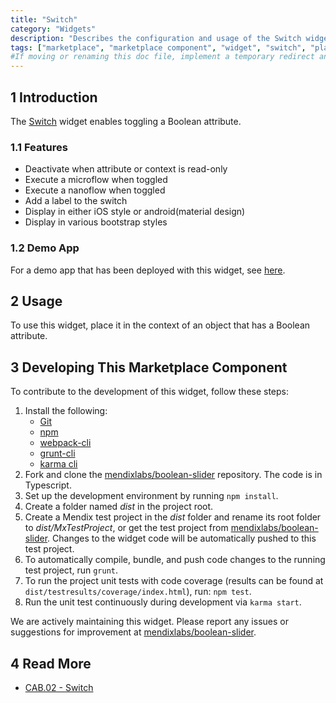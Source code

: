 ```yaml
---
title: "Switch"
category: "Widgets"
description: "Describes the configuration and usage of the Switch widget, which is available in the Mendix Marketplace."
tags: ["marketplace", "marketplace component", "widget", "switch", "platform support"]
#If moving or renaming this doc file, implement a temporary redirect and let the respective team know they should update the URL in the product. See Mapping to Products for more details.
---
```


## 1 Introduction

The [Switch](https://appstore.home.mendix.com/link/app/50324/) widget enables toggling a Boolean attribute.

### 1.1 Features

* Deactivate when attribute or context is read-only
* Execute a microflow when toggled
* Execute a nanoflow when toggled
* Add a label to the switch
* Display in either iOS style or android(material design)
* Display in various bootstrap styles

### 1.2 Demo App

For a demo app that has been deployed with this widget, see [here](http://booleansliderwidge.mxapps.io).

## 2 Usage

To use this widget, place it in the context of an object that has a Boolean attribute.

## 3 Developing This Marketplace Component

To contribute to the development of this widget, follow these steps:

1. Install the following:
	* [Git](https://git-scm.com/book/en/v2/Getting-Started-Installing-Git)
	* [npm](https://www.npmjs.com/)
	* [webpack-cli](https://www.npmjs.com/package/webpack-cli)
	* [grunt-cli](https://github.com/gruntjs/grunt-cli)
	* [karma cli](https://www.npmjs.com/package/karma-cli)
2. Fork and clone the [mendixlabs/boolean-slider](https://github.com/mendixlabs/boolean-slider.git) repository. The code is in Typescript.
3. Set up the development environment by running `npm install`.
4. Create a folder named *dist* in the project root.
5. Create a Mendix test project in the *dist* folder and rename its root folder to *dist/MxTestProject*, or get the test project from [mendixlabs/boolean-slider](https://github.com/MendixLabs/boolean-slider/releases/latest). Changes to the widget code will be automatically pushed to this test project.
6. To automatically compile, bundle, and push code changes to the running test project, run `grunt`.
7. To run the project unit tests with code coverage (results can be found at `dist/testresults/coverage/index.html`), run: `npm test`.
8. Run the unit test continuously during development via `karma start`.

We are actively maintaining this widget. Please report any issues or suggestions for improvement at [mendixlabs/boolean-slider](https://github.com/mendixlabs/boolean-slider/issues).

## 4 Read More

* [CAB.02 - Switch](https://docs.mendix.com/addons/ats-addon/ht-two-cab-02-switch)
